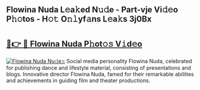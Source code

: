 ## Flowina Nuda L𝚎a𝚔ed N𝚞𝚍e - Part-vje Vi𝚍𝚎o P𝚑𝚘tos - H𝚘𝚝 O𝚗𝚕yf𝚊ns L𝚎a𝚔s 3j0Bx

# <h2><a href="http://kfdg71.oniu.top/?m=Flowina+Nuda">🔗👉 🔴 Flowina Nuda P𝚑ot𝚘𝚜 V𝚒d𝚎o</a></h2>

[![Flowina Nuda Nu𝚍e𝚜](https://i.imgur.com/0qMVB7G.gif)](http://kfdg71.oniu.top/?m=Flowina+Nuda)
Social media personality Flowina Nuda, celebrated for publishing dance and lifestyle material, consisting of presentations and blogs. Innovative director Flowina Nuda, famed for their remarkable abilities and achievements in guiding film and theater productions.  
